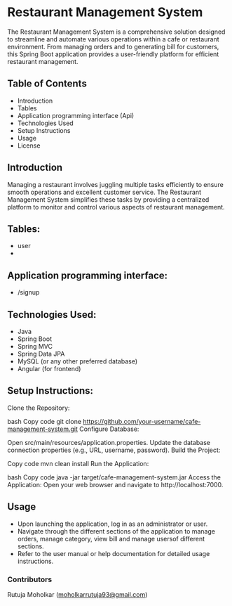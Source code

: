 # Restaurant Management System 
The Restaurant Management System is a comprehensive solution designed to streamline and automate various operations within a cafe or restaurant environment. From managing orders and to generating bill for customers, this Spring Boot application provides a user-friendly platform for efficient restaurant management.

## Table of Contents
+ Introduction
+ Tables
+ Application programming interface (Api)
+ Technologies Used
+ Setup Instructions
+ Usage
+ License


## Introduction
Managing a restaurant involves juggling multiple tasks efficiently to ensure smooth operations and excellent customer service. The Restaurant Management System simplifies these tasks by providing a centralized platform to monitor and control various aspects of restaurant management.

<!---## Features:
_Order Management_
+ Create, view, modify, and fulfill customer orders.
+ Customize orders based on customer preferences.
    
_Menu Management_
+ Easily update the restaurant menu with new items and prices.
+ Categorize menu items for easy navigation.
  
_Billing_
+ Generate bill>-->

## Tables:
+ user
+ 

## Application programming interface:
+ /signup

## Technologies Used: 
+ Java
+ Spring Boot
+ Spring MVC
+ Spring Data JPA
+ MySQL (or any other preferred database)
+ Angular (for frontend)

## Setup Instructions: 
Clone the Repository:

bash
Copy code
git clone https://github.com/your-username/cafe-management-system.git
Configure Database:

Open src/main/resources/application.properties.
Update the database connection properties (e.g., URL, username, password).
Build the Project:

Copy code
mvn clean install
Run the Application:

bash
Copy code
java -jar target/cafe-management-system.jar
Access the Application:
Open your web browser and navigate to http://localhost:7000.

## Usage
+ Upon launching the application, log in as an administrator or user.
+ Navigate through the different sections of the application to manage orders, manage category, view bill and manage usersof different sections.
+ Refer to the user manual or help documentation for detailed usage instructions.

### Contributors
Rutuja Moholkar (moholkarrutuja93@gmail.com)



